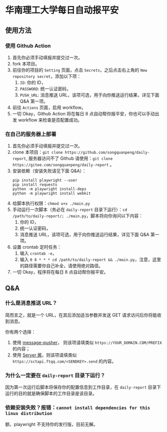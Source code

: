 # 华南理工大学每日自动报平安

## 使用方法
### 使用 Github Action
1. 首先你必须手动填报并提交过一次。
2. fork 本项目。
3. 前往你的项目的 `Setting` 页面，点击 `Secrets`，之后点击右上角的 `New repository secret`，添加以下项：
    1. `ID`: 你的 ID，
    2. `PASSWORD`: 统一认证密码，
    3. `PUSH_URL`: 消息推送 URL，该项可选，用于向你推送运行结果，详见下面 Q&A 第一项。
4. 前往 `Actions` 页面，启用 workflow。
5. 一切 Okay，Github Action 将在每日 8 点自动帮你报平安，你也可以手动出发 workflow 来检查是否配置成功。

### 在自己的服务器上部署
1. 首先你必须手动填报并提交过一次。
2. clone 本项目：`git clone https://github.com/songquanpeng/daily-report`, 
服务器访问不了 Github 请使用：`git clone https://gitee.com/songquanpeng/daily-report` 。
3. 安装依赖（安装失败请见下面 Q&A）：
    ```shell script
    pip install playwright --user
    pip install requests
    python -m playwright install-deps
    python -m playwright install webkit
    ```
4. 给脚本执行权限：`chmod u+x ./main.py`
5. 手动运行一次脚本（务必在 `daily-report` 目录下运行）：`cd /path/to/daily-report/; ./main.py`，脚本将向你询问以下内容：
    1. 你的 ID，
    2. 统一认证密码，
    3. 消息推送 URL，该项可选，用于向你推送运行结果，详见下面 Q&A 第一项。
6. 设置 crontab 定时任务：
    1. 输入 `crontab -e`，
    2. 输入 `0 8 * * * cd /path/to/daily-report && ./main.py`，注意，这里的路径需要你自己补全，请使用绝对路径。
7. 一切 Okay，程序将在每日 8 点自动帮你报平安。

## Q&A
### 什么是消息推送 URL？
简而言之，就是一个 URL，在其后添加适当参数并发送 GET 请求访问后你将能收到消息。

你有两个选择：
1. 使用 [message-pusher](https://github.com/songquanpeng/message-pusher)，
则该项请填类似 `https://YOUR_DOMAIN.COM/PREFIX` 的内容；
2. 使用 [Server 酱](https://sct.ftqq.com/)，则该项请填类似 `https://sctapi.ftqq.com/<SENDKEY>.send` 的内容。

### 为什么一定要在 `daily-report` 目录下运行？
因为第一次运行后脚本将保存你的配置信息到工作目录，在 `daily-report` 目录下运行的目的就是确保脚本的工作目录是该目录。

### 依赖安装失败？报错：`cannot install dependencies for this linux distribution`
额，playwright 不支持你的发行版，目前无解。
